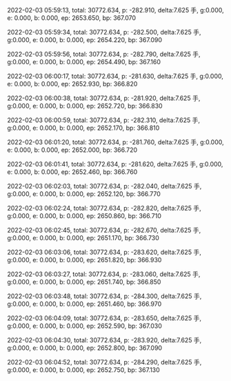 2022-02-03 05:59:13, total: 30772.634, p: -282.910, delta:7.625 手, g:0.000, e: 0.000, b: 0.000, ep: 2653.650, bp: 367.070

2022-02-03 05:59:34, total: 30772.634, p: -282.500, delta:7.625 手, g:0.000, e: 0.000, b: 0.000, ep: 2654.220, bp: 367.090

2022-02-03 05:59:56, total: 30772.634, p: -282.790, delta:7.625 手, g:0.000, e: 0.000, b: 0.000, ep: 2654.490, bp: 367.160

2022-02-03 06:00:17, total: 30772.634, p: -281.630, delta:7.625 手, g:0.000, e: 0.000, b: 0.000, ep: 2652.930, bp: 366.820

2022-02-03 06:00:38, total: 30772.634, p: -281.920, delta:7.625 手, g:0.000, e: 0.000, b: 0.000, ep: 2652.720, bp: 366.830

2022-02-03 06:00:59, total: 30772.634, p: -282.310, delta:7.625 手, g:0.000, e: 0.000, b: 0.000, ep: 2652.170, bp: 366.810

2022-02-03 06:01:20, total: 30772.634, p: -281.760, delta:7.625 手, g:0.000, e: 0.000, b: 0.000, ep: 2652.000, bp: 366.720

2022-02-03 06:01:41, total: 30772.634, p: -281.620, delta:7.625 手, g:0.000, e: 0.000, b: 0.000, ep: 2652.460, bp: 366.760

2022-02-03 06:02:03, total: 30772.634, p: -282.040, delta:7.625 手, g:0.000, e: 0.000, b: 0.000, ep: 2652.120, bp: 366.770

2022-02-03 06:02:24, total: 30772.634, p: -282.820, delta:7.625 手, g:0.000, e: 0.000, b: 0.000, ep: 2650.860, bp: 366.710

2022-02-03 06:02:45, total: 30772.634, p: -282.670, delta:7.625 手, g:0.000, e: 0.000, b: 0.000, ep: 2651.170, bp: 366.730

2022-02-03 06:03:06, total: 30772.634, p: -283.620, delta:7.625 手, g:0.000, e: 0.000, b: 0.000, ep: 2651.820, bp: 366.930

2022-02-03 06:03:27, total: 30772.634, p: -283.060, delta:7.625 手, g:0.000, e: 0.000, b: 0.000, ep: 2651.740, bp: 366.850

2022-02-03 06:03:48, total: 30772.634, p: -284.300, delta:7.625 手, g:0.000, e: 0.000, b: 0.000, ep: 2651.460, bp: 366.970

2022-02-03 06:04:09, total: 30772.634, p: -283.650, delta:7.625 手, g:0.000, e: 0.000, b: 0.000, ep: 2652.590, bp: 367.030

2022-02-03 06:04:30, total: 30772.634, p: -283.920, delta:7.625 手, g:0.000, e: 0.000, b: 0.000, ep: 2652.800, bp: 367.090

2022-02-03 06:04:52, total: 30772.634, p: -284.290, delta:7.625 手, g:0.000, e: 0.000, b: 0.000, ep: 2652.750, bp: 367.130